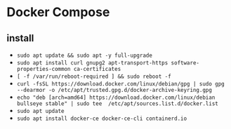 # Docker Compose

## install

- `sudo apt update && sudo apt -y full-upgrade`
- `sudo apt install curl gnupg2 apt-transport-https software-properties-common ca-certificates`
- `[ -f /var/run/reboot-required ] && sudo reboot -f`
- `curl -fsSL https://download.docker.com/linux/debian/gpg | sudo gpg --dearmor -o /etc/apt/trusted.gpg.d/docker-archive-keyring.gpg`
- `echo "deb [arch=amd64] https://download.docker.com/linux/debian bullseye stable" | sudo tee  /etc/apt/sources.list.d/docker.list`
- `sudo apt update`
- `sudo apt install docker-ce docker-ce-cli containerd.io`